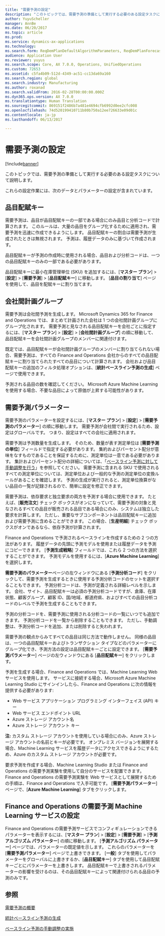 ```yaml
---
title: "需要予測の設定"
description: "このトピックでは、需要予測の準備として実行する必要のある設定タスクについて説明します。"
author: YuyuScheller
manager: AnnBe
ms.date: 06/20/2017
ms.topic: article
ms.prod: 
ms.service: dynamics-ax-applications
ms.technology: 
ms.search.form: ReqDemPlanDefaultAlgorithmParameters, ReqDemPlanForecastParameters
audience: Application User
ms.reviewer: yuyus
ms.search.scope: Core, AX 7.0.0, Operations, UnifiedOperations
ms.custom: 72653
ms.assetid: c5fa4b09-512d-4349-ac51-cc13da69a160
ms.search.region: global
ms.search.industry: Manufacturing
ms.author: roxanad
ms.search.validFrom: 2016-02-28T00:00:00.000Z
ms.dyn365.ops.version: AX 7.0.0
ms.translationtype: Human Translation
ms.sourcegitcommit: 869151f2486b7a481e4694cfb6992d0ee2cfc008
ms.openlocfilehash: 74d520199410711b80b750a12ee726633e09d01c
ms.contentlocale: ja-jp
ms.lasthandoff: 06/13/2017

---
```


# <a name="demand-forecasting-setup"></a>需要予測の設定

[!include[banner](../includes/banner.md)]


このトピックでは、需要予測の準備として実行する必要のある設定タスクについて説明します。  

これらの設定作業には、次のデータとパラメーターの設定が含まれています。

## <a name="item-allocation-key"></a>品目配賦キー
需要予測は、品目が品目配賦キーの一部である場合にのみ品目と分析コードで計算されます。 このルールは、大量の品目をグループ化するために適用され、需要予測を迅速に作成できるようにします。 品目配賦キーの割合は需要予測が生成されたときは無視されます。 予測は、履歴データのみに基づいて作成されます。 

品目配賦キーが予測の作成時に使用される場合、品目および分析コードは、一つの品目配賦キーのみの一部である必要があります。 

品目配賦キーに最小在庫管理単位 (SKU) を追加するには、[**マスター プラン**] &gt; [**設定**] &gt; [**需要予測**] &gt; [**品目配賦キー**] に移動します。 [**品目の割り当て**] ページを使用して、品目を配賦キーに割り当てます。

## <a name="intercompany-planning-groups"></a>会社間計画グループ
需要予測は会社間予測を生成します。 Microsoft Dynamics 365 for Finance and Operations では、まとめて計画された会社は 1 つの会社間計画グループにグループ化されます。 需要予測と見なされる品目配賦キーを会社ごとに指定するには、[**マスター プラン**] &gt; [**設定**] &gt; [**会社間計画グループ**] の順に移動して、品目配賦キーを会社間計画グループのメンバーに関連付けます。 

既定では、品目配賦キーが会社間計画グループのメンバーに割り当てられない場合、需要予測は、すべての Finance and Operations 会社からのすべての品目配賦キーに割り当てられたすべての品目について計算されます。 会社および品目配賦キーの追加のフィルタ処理オプションは、[**統計ベースライン予測の生成**] ページで使用できます。 

予測される品目の数を確認してください。 Microsoft Azure Machine Learning を使用する場合、不要な品目によって原価が上昇する可能性があります。

## <a name="demand-forecasting-parameters"></a>需要予測パラメーター
需要予測のパラメーターを設定するには、[**マスター プラン**] &gt; [**設定**] &gt; [**需要予測のパラメーター**] の順に移動します。 需要予測が会社間で実行されるため、設定はグローバルです。 つまり、設定はすべての会社に適用されます。 

需要予測は予測数量を生成します。 そのため、数量が表す測定単位は [**需要予測の単位**] フィールドで指定する必要があります。 集約およびパーセント配分が意味をなすものであることを保証するために、測定単位は一意である必要があります。 集計およびパーセント配分の詳細については、「[ベースライン予測に対して手動調整を行う](manual-adjustments-baseline-forecast.md)」を参照してください。 需要予測に含まれる SKU で使用されるすべての測定単位については、測定単位および一般的な予測の測定単位の変換ルールがあることを確認します。 予測の生成が実行されると、測定単位換算がない品目の一覧が記録されるので、簡単に設定を修正できます。 

需要予測は、依存要求と独立要求の両方を予測する場合に使用できます。 たとえば、[**販売注文**] チェック ボックスがオンになっていて、需要予測の対象と見なされるすべての品目が販売される品目である場合にのみ、システムは独立した要求を計算します。 ただし、重要なサブコンポーネントは品目配賦キーに追加および需要予測に含めることができます。 この場合、[**生産明細**] チェック ボックスがオンであるなら、依存予測が計算されます。 

Finance and Operations で予測されるベースラインを作成するための 2 つの方法があります。 履歴データの先頭に予測モデルを使用または履歴データを予測にコピーできます。 [**予測生成戦略**] フィールドでは、これら 2 つの方法を選択することができます。 予測モデルを使用するには、[**Azure Machine Learning**] を選択します。 

**需要予測のパラメーター**ページの左ウィンドウにある [**予測分析コード**] をクリックして、需要予測を生成するときに使用する予測分析コードのセットを選択することもできます。 予測分析コードは、予測が定義される詳細レベルを示します。 会社、サイト、品目配賦キーは必須の予測分析コードですが、倉庫、在庫状態、顧客グループ、顧客 ID、国/地域、都道府県、およびすべての品目分析コードのレベルで予測を生成することもできます。 

予測の分析コードを、需要予測に使用される分析コードの一覧にいつでも追加できます。 予測分析コードを一覧から削除することもできます。 ただし、手動調整は、予測分析コードを追加、または削除すると失われます。 

需要予測の観点からみてすべての品目は同じ方法で動作しません。 同様の品目は、一つの品目配賦キーおよびトランザクション タイプなどのパラメーターにグループ化でき、予測方法の設定は品目配賦キーごとに設定できます。 [**需要予測パラメーター**] ページの左ウィンドウにある [**品目配賦キー**] をクリックします。 

予測を生成する場合、Finance and Operations では、Machine Learning Web サービスを使用します。 サービスに接続する場合、Microsoft Azure Machine Learning Studio にサインインしたら、Finance and Operations に次の情報を提供する必要があります:

-   Web サービス アプリケーション プログラミング インターフェイス (API) キー
-   Web サービス エンドポイント URL
-   Azure ストレージ アカウント名
-   Azure ストレージ アカウント キー

**注:** カスタム ストレージ アカウントを使用している場合にのみ、Azure ストレージ アカウントの名前とキーが必要です。 オンプレミス バージョンを展開する場合、Machine Learning サービスを履歴データにアクセスできるようにするため、Azure のカスタム ストレージ アカウントが必要です。 

要求予測を作成する場合、Machine Learning Studio または Finance and Operations の需要予測実験を使用して自分のサービスを配置できます。 Finance and Operations の需要予測実験を Web サービスとして展開するための手順は、Finance and Operations で入手可能です。 [**需要予測パラメーター**] ページで、[**Azure Machine Learning**] タブをクリックします。

## <a name="settings-for-the-finance-and-operations-demand-forecasting-machine-learning-service"></a>Finance and Operations の需要予測 Machine Learning サービスの設定
Finance and Operations の需要予測サービスでコンフィギュレーションできるパラメーターを表示するには、[**マスター プラン**] &gt; [**設定**] &gt; [**需要予測**] &gt; [**予測アルゴリズム パラメーター**] の順に移動します。 [**予測アルゴリズム パラメーター**] ページでは、パラメーターの既定値を示します。 これらのパラメーターを [**需要予測パラメーター**] ページで上書きできます。 [**一般**] タブを使用してパラメーターをグローバルに上書きするか、[**品目配賦キー**] タブを使用して品目配賦キーごとにパラメーターを上書きします。 品目配賦キーで上書きされるパラメーターの影響を受けるのは、その品目配賦キーによって関連付けられる品目の予測のみです。

<a name="see-also"></a>参照
--------

[需要予測の概要](introduction-demand-forecasting.md)

[統計ベースライン予測の生成](generate-statistical-baseline-forecast.md)

[ベースライン予測の手動調整の実施](manual-adjustments-baseline-forecast.md)




